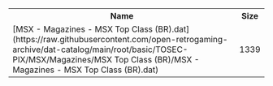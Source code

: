 <table>
<tr><th>Name</th><th>Size</th></tr>
<tr><td>[MSX - Magazines - MSX Top Class (BR).dat](https://raw.githubusercontent.com/open-retrogaming-archive/dat-catalog/main/root/basic/TOSEC-PIX/MSX/Magazines/MSX Top Class (BR)/MSX - Magazines - MSX Top Class (BR).dat)</td><td>1339</td></tr>
</table>
